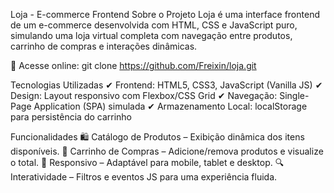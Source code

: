 Loja - E-commerce Frontend
Sobre o Projeto
Loja é uma interface frontend de um e-commerce desenvolvida com HTML, CSS e JavaScript puro, simulando uma loja virtual completa com navegação entre produtos, carrinho de compras e interações dinâmicas.

🔗 Acesse online: git clone https://github.com/Freixin/loja.git

Tecnologias Utilizadas
✔ Frontend: HTML5, CSS3, JavaScript (Vanilla JS)
✔ Design: Layout responsivo com Flexbox/CSS Grid
✔ Navegação: Single-Page Application (SPA) simulada
✔ Armazenamento Local: localStorage para persistência do carrinho

Funcionalidades
🛍️ Catálogo de Produtos – Exibição dinâmica dos itens disponíveis.
🛒 Carrinho de Compras – Adicione/remova produtos e visualize o total.
📱 Responsivo – Adaptável para mobile, tablet e desktop.
🔍 Interatividade – Filtros e eventos JS para uma experiência fluida.

